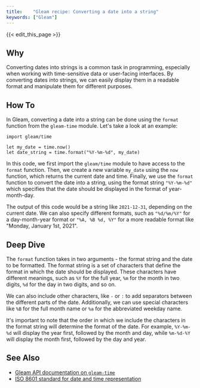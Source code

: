 ```yaml
---
title:    "Gleam recipe: Converting a date into a string"
keywords: ["Gleam"]
---
```


{{< edit_this_page >}}

## Why

Converting dates into strings is a common task in programming, especially when working with time-sensitive data or user-facing interfaces. By converting dates into strings, we can easily display them in a readable format and manipulate them for different purposes.

## How To

In Gleam, converting a date into a string can be done using the `format` function from the `gleam-time` module. Let's take a look at an example:

```Gleam
import gleam/time

let my_date = time.now()
let date_string = time.format("%Y-%m-%d", my_date)
```

In this code, we first import the `gleam/time` module to have access to the `format` function. Then, we create a new variable `my_date` using the `now` function, which returns the current date and time. Finally, we use the `format` function to convert the date into a string, using the format string `"%Y-%m-%d"` which specifies that the date should be displayed in the format of year-month-day. 

The output of this code would be a string like `2021-12-31`, depending on the current date. We can also specify different formats, such as `"%d/%m/%Y"` for a day-month-year format or `"%A, %B %d, %Y"` for a more readable format like "Monday, January 1st, 2021".

## Deep Dive

The `format` function takes in two arguments - the format string and the date to be formatted. The format string is a set of characters that define the format in which the date should be displayed. These characters have different meanings, such as `%Y` for the full year, `%m` for the month in two digits, `%d` for the day in two digits, and so on. 

We can also include other characters, like `-` or `:` to add separators between the different parts of the date. Additionally, we can use special characters like `%B` for the full month name or `%a` for the abbreviated weekday name.

It's important to note that the order in which we include the characters in the format string will determine the format of the date. For example, `%Y-%m-%d` will display the year first, followed by the month and day, while `%m-%d-%Y` will display the month first, followed by the day and year.

## See Also

- [Gleam API documentation on `gleam-time`](https://gleam.run/documentation/action/gleam-time)
- [ISO 8601 standard for date and time representation](https://en.wikipedia.org/wiki/ISO_8601)